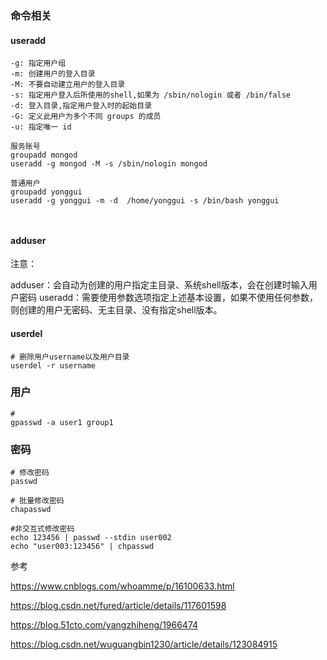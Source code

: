 ### 命令相关

#### useradd

```
-g: 指定用户组
-m: 创建用户的登入目录
-M: 不要自动建立用户的登入目录
-s: 指定用户登入后所使用的shell,如果为 /sbin/nologin 或者 /bin/false
-d: 登入目录,指定用户登入时的起始目录
-G: 定义此用户为多个不同 groups 的成员
-u: 指定唯一 id

服务账号
groupadd mongod
useradd -g mongod -M -s /sbin/nologin mongod

普通用户
groupadd yonggui
useradd -g yonggui -m -d  /home/yonggui -s /bin/bash yonggui



```

#### adduser

注意：

adduser：会自动为创建的用户指定主目录、系统shell版本，会在创建时输入用户密码
useradd：需要使用参数选项指定上述基本设置，如果不使用任何参数，则创建的用户无密码、无主目录、没有指定shell版本。

#### userdel

```
# 删除用户username以及用户目录
userdel -r username
```



### 用户

```
# 
gpasswd -a user1 group1
```



### 密码

```
# 修改密码
passwd

# 批量修改密码
chapasswd

#非交互式修改密码
echo 123456 | passwd --stdin user002
echo "user003:123456" | chpasswd
```





参考

https://www.cnblogs.com/whoamme/p/16100633.html

https://blog.csdn.net/fured/article/details/117601598

https://blog.51cto.com/yangzhiheng/1966474

https://blog.csdn.net/wuguangbin1230/article/details/123084915